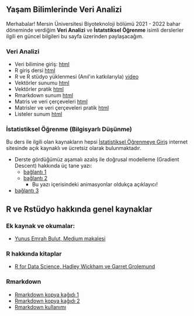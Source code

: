 ## Yaşam Bilimlerinde Veri Analizi

Merhabalar! Mersin Üniversitesi Biyoteknoloji bölümü 2021 - 2022 bahar döneminde verdiğim **Veri Analizi** ve **İstatstiksel Öğrenme** isimli derslerler ilgili en güncel bilgileri bu sayfa üzerinden paylaşacağım.

### Veri Analizi

+ Veri bilimine giriş: [html](veri-analizi/metin_01_veri_bilimine_giris.html)
+ R giriş dersi [html](veri-analizi/metin_02_r_giris.htmli)
+ R ve R stüdyo yüklenmesi (Anıl'ın katkılarıyla) [video](https://drive.google.com/file/d/1WSclKBr2VwgeD5r2Df3Acg02ejb7zy-V/view?usp=sharing)
+ Vektörler sunumu [html](veri-analizi/sunum_03_vektörler_devam.html)
+ Vektörler pratik [html](veri-analizi/metin_03_vektorler_pratik.html)
+ Rmarkdown sunum [html](veri-analizi/sunum_04_rmarkdown.html)
+ Matris ve veri çerçeveleri [html](veri-analizi/sunum_05_matrix_data_frames.html)
+ Matrisler ve veri çerçeveleri pratik [html](veri-analizi/metin_04_pratik.html)
+ Listeler sunum [html](veri-analizi/sunum_06_listeler.html)

### İstatistiksel Öğrenme (Bilgisyarlı Düşünme)

Bu ders ile ilgili olan kaynakların hepsi [İstatistiksel Öğrenmeye Giriş](https://www.statlearning.com) internet sitesinde açık kaynaklı ve ücretsiz olarak bulunmaktadır.

+ Derste gördüğümüz aşamalı azalış ile doğrusal modelleme (Gradient Descent) hakkında üç tane yazı:
  + [bağlantı 1](http://ethen8181.github.io/machine-learning/linear_regression/linear_regession.html)
  + [bağlantı 2](https://www.alexbaecher.com/post/gradient-descent/)
    + Bu yazı içerisindeki animasyonlar oldukça açıklayıcı!
+ [bağlantı 3](https://rpubs.com/VladimirKazan/139320)

## R ve Rstüdyo hakkında genel kaynaklar

### Ek kaynak ve okumalar:

+ [Yunus Emrah Bulut, Medium makalesi](https://medium.com/datajarlabs/veri-bilimi-nedir-ve-nasıl-öğrenilebilir-b5ff8c581bbc)

### R hakkında kitaplar

+ [R for Data Science, Hadley Wickham ve Garret Grolemund](https://r4ds.had.co.nz)

### Rmarkdown

+ [Rmarkdown kopya kağıdı 1](https://www.rstudio.com/wp-content/uploads/2015/02/rmarkdown-cheatsheet.pdf)
+ [Rmarkdown kopya kağıdı 2](https://ethz.ch/content/dam/ethz/special-interest/math/statistics/sfs/Education/Advanced%20Studies%20in%20Applied%20Statistics/course-material-1719/Datenanalyse/rmarkdown-2.pdf)
+ [Rmarkdown kullanımı](https://ucsbcarpentry.github.io/R-markdown/03-headings-lists/index.html)

